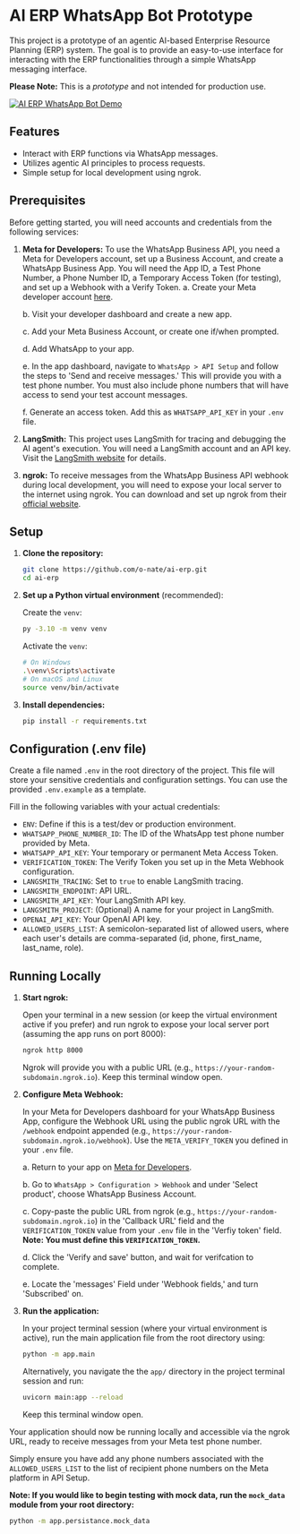 # AI ERP WhatsApp Bot Prototype

This project is a prototype of an agentic AI-based Enterprise Resource Planning (ERP) system. The goal is to provide an easy-to-use interface for interacting with the ERP functionalities through a simple WhatsApp messaging interface.

**Please Note:** This is a _prototype_ and not intended for production use.

[![AI ERP WhatsApp Bot Demo](https://img.youtube.com/vi/2yOuya2JqsU/0.jpg)](https://www.youtube.com/watch?v=2yOuya2JqsU)

## Features

- Interact with ERP functions via WhatsApp messages.
- Utilizes agentic AI principles to process requests.
- Simple setup for local development using ngrok.

## Prerequisites

Before getting started, you will need accounts and credentials from the following services:

1.  **Meta for Developers:** To use the WhatsApp Business API, you need a Meta for Developers account, set up a Business Account, and create a WhatsApp Business App. You will need the App ID, a Test Phone Number, a Phone Number ID, a Temporary Access Token (for testing), and set up a Webhook with a Verify Token.
    a. Create your Meta developer account [here](https://developers.facebook.com/docs/development/register).

    b. Visit your developer dashboard and create a new app.

    c. Add your Meta Business Account, or create one if/when prompted.

    d. Add WhatsApp to your app.

    e. In the app dashboard, navigate to `WhatsApp > API Setup` and follow the steps to 'Send and receive messages.' This will provide you with a test phone number. You must also include phone numbers that will have access to send your test account messages.

    f. Generate an access token. Add this as `WHATSAPP_API_KEY` in your `.env` file.

2.  **LangSmith:** This project uses LangSmith for tracing and debugging the AI agent's execution. You will need a LangSmith account and an API key. Visit the [LangSmith website](https://www.langchain.com/langsmith) for details.

3.  **ngrok:** To receive messages from the WhatsApp Business API webhook during local development, you will need to expose your local server to the internet using ngrok. You can download and set up ngrok from their [official website](https://ngrok.com/download).

## Setup

1.  **Clone the repository:**

    ```bash
    git clone https://github.com/o-nate/ai-erp.git
    cd ai-erp
    ```
2.  **Set up a Python virtual environment** (recommended):

    Create the `venv`:

    ```bash
    py -3.10 -m venv venv
    ```

    Activate the `venv`:

    ```bash
    # On Windows
    .\venv\Scripts\activate
    # On macOS and Linux
    source venv/bin/activate
    ```

3.  **Install dependencies:**

    ```bash
    pip install -r requirements.txt
    ```

## Configuration (.env file)

Create a file named `.env` in the root directory of the project. This file will store your sensitive credentials and configuration settings. You can use the provided `.env.example` as a template.

Fill in the following variables with your actual credentials:

- `ENV`: Define if this is a test/dev or production environment.
- `WHATSAPP_PHONE_NUMBER_ID`: The ID of the WhatsApp test phone number provided by Meta.
- `WHATSAPP_API_KEY`: Your temporary or permanent Meta Access Token.
- `VERIFICATION_TOKEN`: The Verify Token you set up in the Meta Webhook configuration.
- `LANGSMITH_TRACING`: Set to `true` to enable LangSmith tracing.
- `LANGSMITH_ENDPOINT`: API URL.
- `LANGSMITH_API_KEY`: Your LangSmith API key.
- `LANGSMITH_PROJECT`: (Optional) A name for your project in LangSmith.
- `OPENAI_API_KEY`: Your OpenAI API key.
- `ALLOWED_USERS_LIST`: A semicolon-separated list of allowed users, where each user's details are comma-separated (id, phone, first_name, last_name, role).

## Running Locally

1.  **Start ngrok:**

    Open your terminal in a new session (or keep the virtual environment active if you prefer) and run ngrok to expose your local server port (assuming the app runs on port 8000):

    ```bash
    ngrok http 8000
    ```

    Ngrok will provide you with a public URL (e.g., `https://your-random-subdomain.ngrok.io`). Keep this terminal window open.

2.  **Configure Meta Webhook:**

    In your Meta for Developers dashboard for your WhatsApp Business App, configure the Webhook URL using the public ngrok URL with the `/webhook` endpoint appended (e.g., `https://your-random-subdomain.ngrok.io/webhook`). Use the `META_VERIFY_TOKEN` you defined in your `.env` file.

    a. Return to your app on [Meta for Developers](https://developers.facebook.com/apps/).

    b. Go to `WhatsApp > Configuration > Webhook` and under 'Select product', choose WhatsApp Business Account.

    c. Copy-paste the public URL from ngrok (e.g., `https://your-random-subdomain.ngrok.io`) in the 'Callback URL' field and the `VERIFICATION_TOKEN` value from your `.env` file in the 'Verfiy token' field. <b>Note: You must define this `VERIFICATION_TOKEN`.</b>

    d. Click the 'Verify and save' button, and wait for verifcation to complete.

    e. Locate the 'messages' Field under 'Webhook fields,' and turn 'Subscribed' on.

3.  **Run the application:**

    In your project terminal session (where your virtual environment is active), run the main application file from the root directory using:

    ```bash
    python -m app.main
    ```

    Alternatively, you navigate the the `app/` directory in the project terminal session and run:

    ```bash
    uvicorn main:app --reload
    ```

    Keep this terminal window open.

Your application should now be running locally and accessible via the ngrok URL, ready to receive messages from your Meta test phone number.

Simply ensure you have add any phone numbers associated with the `ALLOWED_USERS_LIST` to the list of recipient phone numbers on the Meta platform in API Setup.

<b>Note: If you would like to begin testing with mock data, run the `mock_data` module from your root directory:</b>

```bash
python -m app.persistance.mock_data
```
